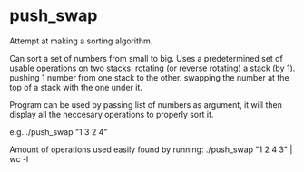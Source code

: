 # push_swap
Attempt at making a sorting algorithm.

Can sort a set of numbers from small to big.
Uses a predetermined set of usable operations on two stacks:
rotating (or reverse rotating) a stack (by 1).
pushing 1 number from one stack to the other.
swapping the number at the top of a stack with the one under it. 

Program can be used by passing list of numbers as argument, it will then display
all the neccesary operations to properly sort it.

e.g. ./push_swap "1 3 2 4"

Amount of operations used easily found by running:
./push_swap "1 2 4 3" | wc -l
